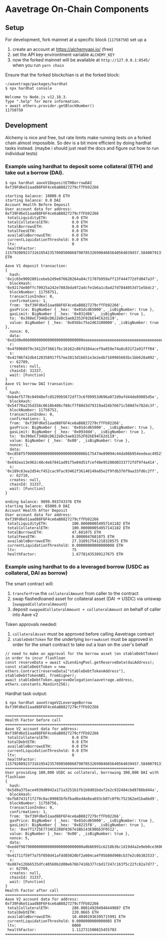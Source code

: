 # Aavetrage On-Chain Components

## Setup

For development, fork mainnet at a specific block (`11758750`) set up a 

1) create an account at https://alchemyapi.io/ (free)
2) set the API key environtment variable `ALCHEMY_KEY`
3) now the forked mainnet will be available at `http://127.0.0.1:8545/` when you run `yarn chain`

Ensure that the forked blockchian is at the forked block:
```
~/aavetrage/packages/hardhat
$ npx hardhat console

Welcome to Node.js v12.18.3.
Type ".help" for more information.
> await ethers.provider.getBlockNumber()
11758750
```

## Development

Alchemy is nice and free, but rate limits make running tests on a forked chain
almost impossible. So dev is a bit more efficient by doing hardhat tasks instead.
(maybe i should just read the docs and figure out how to run individual tests)


### Example using hardhat to deposit some collateral (ETH) and take out a borrow (DAI).
```
$ npx hardhat aaveV1DepositETHBorrowDAI 0xf39Fd6e51aad88F6F4ce6aB8827279cffFb92266

starting balance: 10000.0 ETH
starting balance: 0.0 DAI
Account Health Before Deposit
User account data for address: 0xf39Fd6e51aad88F6F4ce6aB8827279cffFb92266
 totalLiquidityETH:           0.0 ETH
 totalCollateralETH:          0.0 ETH
 totalBorrowsETH:             0.0 ETH
 totalFeesETH:                0.0 ETH
 availableBorrowsETH:         0.0 ETH
 currentLiquidationThreshold: 0.0 ETH
 ltv:                         0
 healthFactor:                115792089237316195423570985008687907853269984665640564039457.584007913129639935 ETH

Aave V1 deposit transaction:
{
  hash: '0x1c65e9092891cebeb2d9e076620264a84c71707b959aff13f444772dfd047a3f',
  blockHash: '0x92174e80ffc70925a242e7883bda972adcfe1b6a1c8a427d7844053d71e5bdc2',
  blockNumber: 11758751,
  transactionIndex: 0,
  confirmations: 1,
  from: '0xf39Fd6e51aad88F6F4ce6aB8827279cffFb92266',
  gasPrice: BigNumber { _hex: '0x01dcd65000', _isBigNumber: true },
  gasLimit: BigNumber { _hex: '0x031d66', _isBigNumber: true },
  to: '0x398eC7346DcD622eDc5ae82352F02bE94C62d119',
  value: BigNumber { _hex: '0x056bc75e2d63100000', _isBigNumber: true },
  nonce: 0,
  data: '0xd2d0e066000000000000000000000000eeeeeeeeeeeeeeeeeeeeeeeeeeeeeeeeeeeeeeee0000000000000000000000000000000000000000000000056bc75e2d631000000000000000000000000000000000000000000000000000000000000000000000',
  r: '0x4f8968979c34125f3661fbc16162c86fd104acef9a859e74a8c031f2a91fff04',
  s: '0x42706f42db4120358917f57ee2813d1b651e3e2e4b7169965603bc1bb628a092',
  v: 62709,
  creates: null,
  chainId: 31337,
  wait: [Function]
}
Aave V1 borrow DAI transaction:
{
  hash: '0xb4ef5778c04948efc85299b5672df73c6f09953d696a072d9afd44de89085d5e',
  blockHash: '0x54770a235d358c0610b408cf80cf7f80d3d79319ad24b76671c580d7e782dc3f',
  blockNumber: 11758752,
  transactionIndex: 0,
  confirmations: 1,
  from: '0xf39Fd6e51aad88F6F4ce6aB8827279cffFb92266',
  gasPrice: BigNumber { _hex: '0x01dcd65000', _isBigNumber: true },
  gasLimit: BigNumber { _hex: '0x093ddd', _isBigNumber: true },
  to: '0x398eC7346DcD622eDc5ae82352F02bE94C62d119',
  value: BigNumber { _hex: '0x00', _isBigNumber: true },
  nonce: 1,
  data: '0xc858f5f90000000000000000000000006b175474e89094c44da98b954eedeac495271d0f000000000000000000000000000000000000000000000dc3a8351f3d86a0000000000000000000000000000000000000000000000000000000000000000000020000000000000000000000000000000000000000000000000000000000000000',
  r: '0x692ea13e962c48c4eb7841ad91f5e84d51fcef48e95280d0333772fdf9f4a414',
  s: '0x189c63ea2d54cf452cac9fac93462f36140149a85e2f9fdb376f9aa33fd6c2ff',
  v: 62710,
  creates: null,
  chainId: 31337,
  wait: [Function]
}

ending balance: 9899.993743376 ETH
starting balance: 65000.0 DAI
Account Health After Deposit
User account data for address: 0xf39Fd6e51aad88F6F4ce6aB8827279cffFb92266
 totalLiquidityETH:           100.000000054957141182 ETH
 totalCollateralETH:          100.000000054957141182 ETH
 totalBorrowsETH:             47.681075 ETH
 totalFeesETH:                0.0000047681075 ETH
 availableBorrowsETH:         27.318917541218328575 ETH
 currentLiquidationThreshold: 0.00000000000000008 ETH
 ltv:                         75
 healthFactor:                1.67781435389127675 ETH
```

### Example using hardhat to do a leveraged borrow (USDC as collateral, DAI as borrow)

The smart contract will:

1) `transferFrom` the `collateralAmount` from caller to the contract
2) swap flashedloaned asset for collateral asset (DAI -> USDC) via uniswap (`swappedCollateralAmount`)
3) deposit `swappedCollateralAmount + collateralAmount` on behalf of caller into Aave v2


Token approvals needed:
1) `collateralAsset` must be approved before calling Aavetrage contract
2) `stableDebtToken` for the underlying `borrowAsset` must be approved in order for the smart contract to take out a loan on the user's behalf
```
// need to make an approval for the borrow asset (on stableDebtToken) in order to incur flashloan
const reserveData = await v2LendingPool.getReserveData(daiAddress);
const stableDebtToken = new ethers.Contract(reserveData["stableDebtTokenAddress"], stableDebtTokenABI, fromSigner);
await stableDebtToken.approveDelegation(aavetrage.address, ethers.constants.MaxUint256);
```

Hardhat task output:
```
$ npx hardhat aavetrageV2LeverageBorrow 0xf39Fd6e51aad88F6F4ce6aB8827279cffFb92266

==========================
Health Factor before call
==========================================================
Aave V2 account data for address: 0xf39Fd6e51aad88F6F4ce6aB8827279cffFb92266
 totalCollateralETH:          0.0 ETH
 totalDebtETH:                0.0 ETH
 availableBorrowsETH:         0.0 ETH
 currentLiquidationThreshold: 0.0 ETH
 ltv:                         0
 healthFactor:                115792089237316195423570985008687907853269984665640564039457.584007913129639935
==========================================================
User providing 100,000 USDC as collateral, borrowing 300,000 DAI with flashloan
{
  hash: '0x5d9a375ace4939d0942a171a3251b1fb1b9d01bdaf2e2c932484cbd8786bd44a',
  blockHash: '0xfb87431f1f270c8ac89083bfbfbad6ed4e8ea693cb07c0f9c752362ed1ba6bd9',
  blockNumber: 11758756,
  transactionIndex: 0,
  confirmations: 1,
  from: '0xf39Fd6e51aad88F6F4ce6aB8827279cffFb92266',
  gasPrice: BigNumber { _hex: '0x01dcd65000', _isBigNumber: true },
  gasLimit: BigNumber { _hex: '0x8215f8', _isBigNumber: true },
  to: '0xe7f1725E7734CE288F8367e1Bb143E90bb3F0512',
  value: BigNumber { _hex: '0x00', _isBigNumber: true },
  nonce: 5,
  data: '0xeddf9879000000000000000000000000a0b86991c6218b36c1d19d4a2e9eb0ce3606eb48000000000000000000000000000000000000000000000000000000174876e8000000000000000000000000006b175474e89094c44da98b954eedeac495271d0f000000000000000000000000000000000000000000003f870857a3e0e38000000000000000000000000000000000000000000000000000000000000000000001',
  r: '0x41711f59f7a75f050d41afdd85020bf2a604ca4f95b80d908cb37e2c0b382533',
  s: '0x887e12bb6535dfc40560b2d00e676b7416b377cbd17247c163f5c22fc82a7d77',
  v: 62709,
  creates: null,
  chainId: 31337,
  wait: [Function]
}
Health Factor after call
==========================================================
Aave V2 account data for address: 0xf39Fd6e51aad88F6F4ce6aB8827279cffFb92266
 totalCollateralETH:          288.088149204946449887 ETH
 totalDebtETH:                220.0665 ETH
 availableBorrowsETH:         10.40401936395715991 ETH
 currentLiquidationThreshold: 0.0000000000000085 ETH
 ltv:                         8000
 healthFactor:                1.112731500815455703
==========================================================
```